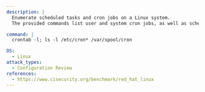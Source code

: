 ```yaml
---
description: |
  Enumerate scheduled tasks and cron jobs on a Linux system.
  The provided commands list user and system cron jobs, as well as scheduled tasks in common cron directories, aiding in configuration review and security assessment.

command: |
  crontab -l; ls -l /etc/cron* /var/spool/cron

OS:
  - Linux
attack_types:
  - Configuration Review
references:
  - https://www.cisecurity.org/benchmark/red_hat_linux
---
```

